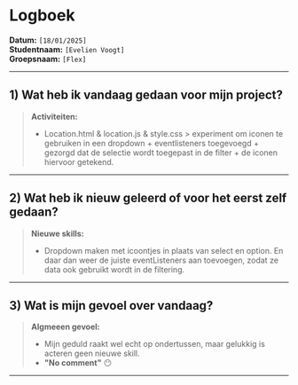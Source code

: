 # Logboek

**Datum:** `[18/01/2025]`  
**Studentnaam:** `[Evelien Voogt]`  
**Groepsnaam:** `[Flex]`

---

## 1) Wat heb ik vandaag gedaan voor mijn project?


> **Activiteiten:**  
> - Location.html & location.js & style.css > experiment om iconen te gebruiken in een dropdown + eventlisteners toegevoegd  + gezorgd dat de selectie wordt toegepast in de filter + de iconen hiervoor getekend.

---
## 2) Wat heb ik nieuw geleerd of voor het eerst zelf gedaan?



> **Nieuwe skills:**  
> - Dropdown maken met icoontjes in plaats van select en option. En daar dan weer de juiste eventListeners aan toevoegen, zodat ze data ook gebruikt wordt in de filtering.

---

## 3) Wat is mijn gevoel over vandaag?


> **Algmeeen gevoel:**  
> - Mijn geduld raakt wel echt op ondertussen, maar gelukkig is acteren geen nieuwe skill.
> - **"No comment"** :no_mouth:

---

